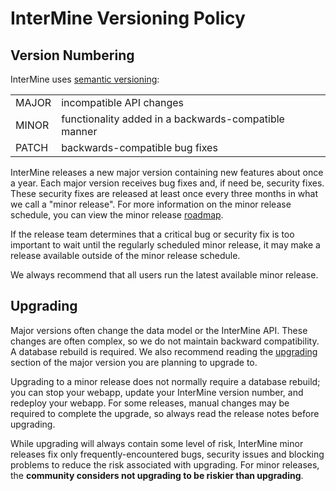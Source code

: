 # InterMine Versioning Policy

## Version Numbering

InterMine uses [semantic versioning](https://semver.org/):

|  |  |
| :--- | :--- |
| MAJOR | incompatible API changes |
| MINOR | functionality added in a backwards-compatible manner |
| PATCH | backwards-compatible bug fixes |

InterMine releases a new major version containing new features about once a year. Each major version receives bug fixes and, if need be, security fixes. These security fixes are released at least once every three months in what we call a "minor release". For more information on the minor release schedule, you can view the minor release [roadmap](roadmap.md).

If the release team determines that a critical bug or security fix is too important to wait until the regularly scheduled minor release, it may make a release available outside of the minor release schedule.

We always recommend that all users run the latest available minor release.

## Upgrading

Major versions often change the data model or the InterMine API. These changes are often complex, so we do not maintain backward compatibility. A database rebuild is required. We also recommend reading the [upgrading](upgrade.md) section of the major version you are planning to upgrade to.

Upgrading to a minor release does not normally require a database rebuild; you can stop your webapp, update your InterMine version number, and redeploy your webapp. For some releases, manual changes may be required to complete the upgrade, so always read the release notes before upgrading.

While upgrading will always contain some level of risk, InterMine minor releases fix only frequently-encountered bugs, security issues and blocking problems to reduce the risk associated with upgrading. For minor releases, the **community considers not upgrading to be riskier than upgrading**.

